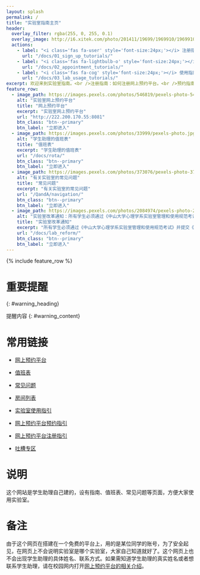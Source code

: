 ```yaml
---
layout: splash
permalink: /
title: "实验室指南主页"
header:
  overlay_filter: rgba(255, 0, 255, 0.1)
  overlay_image: http://i6.xitek.com/photo/201411/19699/1969910/1969910_1417356326_69909800.jpg
  actions:
    - label: "<i class='fas fa-user' style='font-size:24px;'></i> 注册指南"
      url: "/docs/01_sign_up_tutorials/"
    - label: "<i class='fas fa-lightbulb-o' style='font-size:24px;'></i> 预约指南"
      url: "/docs/02_appointment_tutorials/"
    - label: "<i class='fas fa-cog' style='font-size:24px;'></i> 使用指南"
      url: "/docs/03_lab_usage_tutorials/"
excerpt: 欢迎来到实验室指南。<br />注册指南：如何注册网上预约平台。<br />预约指南：如何在网上预约平台上进行预约。<br />使用指南：应该如何使用实验室、使用过程的注意事项。
feature_row:
  - image_path: https://images.pexels.com/photos/546819/pexels-photo-546819.jpeg?cs=srgb&dl=artificial-intelligence-blur-close-up-546819.jpg&fm=jpg
    alt: "实验室网上预约平台"
    title: "网上预约平台"
    excerpt: "实验室网上预约平台"
    url: "http://222.200.170.55:8081"
    btn_class: "btn--primary"
    btn_label: "立即进入"
  - image_path: https://images.pexels.com/photos/33999/pexels-photo.jpg?cs=srgb&dl=communication-contact-conversation-33999.jpg&fm=jpg
    alt: "学生助理的值班表"
    title: "值班表"
    excerpt: "学生助理的值班表"
    url: "/docs/rota/"
    btn_class: "btn--primary"
    btn_label: "立即进入"
  - image_path: https://images.pexels.com/photos/373076/pexels-photo-373076.jpeg?cs=srgb&dl=blank-composition-data-373076.jpg&fm=jpg
    alt: "有关实验室的常见问题"
    title: "常见问题"
    excerpt: "有关实验室的常见问题"
    url: "/QandA/navigation/"
    btn_class: "btn--primary"
    btn_label: "立即进入"
  - image_path: https://images.pexels.com/photos/2084974/pexels-photo-2084974.jpeg?cs=srgb&dl=brunette-computer-computer-keyboard-2084974.jpg&fm=jpg
    alt: "实验室改革通知：所有学生必须通过《中山大学心理学系实验室管理和使用规范考试》并提交《中山大学心理学系规范使用实验室承诺书》后，才有预约和使用实验室的资格。"
    title: "实验室改革通知"
    excerpt: "所有学生必须通过《中山大学心理学系实验室管理和使用规范考试》并提交《中山大学心理学系规范使用实验室承诺书》后，才有预约和使用实验室的资格。"
    url: "/docs/lab_reform/"
    btn_class: "btn--primary"
    btn_label: "立即进入"
---
```


{% include feature_row %}

<link rel="stylesheet" href="https://at.alicdn.com/t/font_1128404_q6ba1h94yc.css">

# 重要提醒
{: #warning_heading}

提醒内容
{: #warning_content}

# 常用链接

- [网上预约平台](http://222.200.170.55:8081)

- [值班表](https://neutrino3316.github.io/balyspusys/docs/rota/)

- [常见问题](https://neutrino3316.github.io/balyspusys/QandA/navigation/)

- [房间列表](https://neutrino3316.github.io/balyspusys/docs/room_list/)

- [实验室使用指引](https://neutrino3316.github.io/balyspusys/docs/03_lab_usage_tutorials/)

- [网上预约平台预约指引](https://neutrino3316.github.io/balyspusys/docs/02_appointment_tutorials/)

- [网上预约平台注册指引](https://neutrino3316.github.io/balyspusys/docs/01_sign_up_tutorials/)

- [吐槽专区](https://neutrino3316.github.io/balyspusys/QandA/03/)

# 说明

这个网站是学生助理自己建的，设有指南、值班表、常见问题等页面，方便大家使用实验室。

# 备注

由于这个网页在搭建在一个免费的平台上，用的是某位同学的账号，为了安全起见，在网页上不会说明实验室是哪个实验室，大家自己知道就好了。这个网页上也不会出现学生助理的具体姓名、联系方式。如果需知道学生助理的真实姓名或者想联系学生助理，请在校园网内打开[网上预约平台的相关介绍](http://222.200.170.55:8081/Article/Show/bbaefae3-980d-46e8-8e7b-0bc62b172066?ArticleCategoryId=24be7c18-d686-4f5c-a086-4e03d5a92bb5&XPath=000)。

